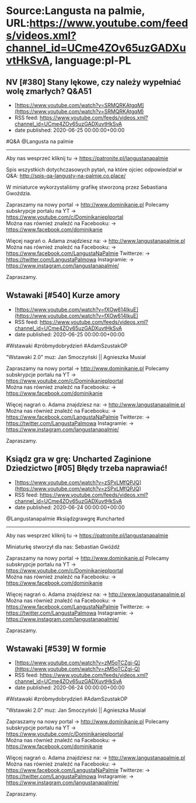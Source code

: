 # Source:Langusta na palmie, URL:https://www.youtube.com/feeds/videos.xml?channel_id=UCme4ZOv65uzGADXuvtHkSvA, language:pl-PL

## NV [#380] Stany lękowe, czy należy wypełniać wolę zmarłych? Q&A51
 - [https://www.youtube.com/watch?v=SRMQRKAtgqM](https://www.youtube.com/watch?v=SRMQRKAtgqM)
 - RSS feed: https://www.youtube.com/feeds/videos.xml?channel_id=UCme4ZOv65uzGADXuvtHkSvA
 - date published: 2020-06-25 00:00:00+00:00

#Q&A @Langusta na palmie 
________________________________________
Aby nas wesprzeć kliknij tu → https://patronite.pl/langustanapalmie

Spis wszystkich dotychczasowych pytań, na które ojciec odpowiedział w Q&A: http://spis-qa-langusty-na-palmie.co.place/

W miniaturce wykorzystaliśmy grafikę stworzoną przez Sebastiana Gwoździa. 

Zapraszamy na nowy portal 
→ http://www.dominikanie.pl
Polecamy subskrypcje portalu na YT
→ https://www.youtube.com/c/Dominikanieplportal  
Można nas również znaleźć na Facebooku: 
→ https://www.facebook.com/dominikanie

Więcej nagrań o. Adama znajdziesz na: 
→ http://www.langustanapalmie.pl
Można nas również znaleźć na Facebooku: 
→ https://www.facebook.com/LangustaNaPalmie
Twitterze: 
→ https://twitter.com/LangustaPalmowa
Instagramie: 
→ https://www.instagram.com/langustanapalmie/

Zapraszamy.

## Wstawaki [#540] Kurze amory
 - [https://www.youtube.com/watch?v=fXOw614IkuE](https://www.youtube.com/watch?v=fXOw614IkuE)
 - RSS feed: https://www.youtube.com/feeds/videos.xml?channel_id=UCme4ZOv65uzGADXuvtHkSvA
 - date published: 2020-06-25 00:00:00+00:00

#Wstawaki #zróbmydobrydzień #AdamSzustakOP

"Wstawaki 2.0" muz: Jan Smoczyński || Agnieszka Musiał  

Zapraszamy na nowy portal 
→ http://www.dominikanie.pl
Polecamy subskrypcje portalu na YT
→ https://www.youtube.com/c/Dominikanieplportal  
Można nas również znaleźć na Facebooku: 
→ https://www.facebook.com/dominikanie

Więcej nagrań o. Adama znajdziesz na: 
→ http://www.langustanapalmie.pl
Można nas również znaleźć na Facebooku: 
→ https://www.facebook.com/LangustaNaPalmie
Twitterze: 
→ https://twitter.com/LangustaPalmowa
Instagramie: 
→ https://www.instagram.com/langustanapalmie/

Zapraszamy.

## Ksiądz gra w grę: Uncharted Zaginione Dziedzictwo [#05] Błędy trzeba naprawiać!
 - [https://www.youtube.com/watch?v=zSPxLMfQPJQ](https://www.youtube.com/watch?v=zSPxLMfQPJQ)
 - RSS feed: https://www.youtube.com/feeds/videos.xml?channel_id=UCme4ZOv65uzGADXuvtHkSvA
 - date published: 2020-06-24 00:00:00+00:00

@Langustanapalmie   #ksiądzgrawgrę #uncharted 
________________________________________
Aby nas wesprzeć kliknij tu → https://patronite.pl/langustanapalmie

Miniaturkę stworzył dla nas: Sebastian Gwóźdź

Zapraszamy na nowy portal 
→ http://www.dominikanie.pl
Polecamy subskrypcje portalu na YT
→ https://www.youtube.com/c/Dominikanieplportal  
Można nas również znaleźć na Facebooku: 
→ https://www.facebook.com/dominikanie

Więcej nagrań o. Adama znajdziesz na: 
→ http://www.langustanapalmie.pl
Można nas również znaleźć na Facebooku: 
→ https://www.facebook.com/LangustaNaPalmie
Twitterze: 
→ https://twitter.com/LangustaPalmowa
Instagramie: 
→ https://www.instagram.com/langustanapalmie/

Zapraszamy.

## Wstawaki [#539] W formie
 - [https://www.youtube.com/watch?v=zM5oTCZgj-Q](https://www.youtube.com/watch?v=zM5oTCZgj-Q)
 - RSS feed: https://www.youtube.com/feeds/videos.xml?channel_id=UCme4ZOv65uzGADXuvtHkSvA
 - date published: 2020-06-24 00:00:00+00:00

#Wstawaki #zróbmydobrydzień #AdamSzustakOP

"Wstawaki 2.0" muz: Jan Smoczyński || Agnieszka Musiał  

Zapraszamy na nowy portal 
→ http://www.dominikanie.pl
Polecamy subskrypcje portalu na YT
→ https://www.youtube.com/c/Dominikanieplportal  
Można nas również znaleźć na Facebooku: 
→ https://www.facebook.com/dominikanie

Więcej nagrań o. Adama znajdziesz na: 
→ http://www.langustanapalmie.pl
Można nas również znaleźć na Facebooku: 
→ https://www.facebook.com/LangustaNaPalmie
Twitterze: 
→ https://twitter.com/LangustaPalmowa
Instagramie: 
→ https://www.instagram.com/langustanapalmie/

Zapraszamy.

